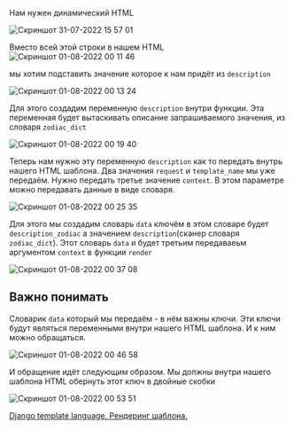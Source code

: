 
Нам нужен динамический HTML 

![Скриншот 31-07-2022 15 57 01](https://user-images.githubusercontent.com/84935915/182027508-99d583b1-985f-467e-85bd-f3004de0d66f.png)

Вместо всей этой строки в нашем HTML
![Скриншот 01-08-2022 00 11 46](https://user-images.githubusercontent.com/84935915/182045506-0e73e32c-078d-4d9c-955d-825b3dd2f63f.png)

мы хотим подставить значение которое к нам придёт из `description`

![Скриншот 01-08-2022 00 13 24](https://user-images.githubusercontent.com/84935915/182045558-a1ce1f47-b8d0-47ff-9888-8499aed08951.png)

Для этого создадим переменную `description` внутри функции. Эта переменная будет вытаскивать описание запрашиваемого значения, из словаря `zodiac_dict`

![Скриншот 01-08-2022 00 19 40](https://user-images.githubusercontent.com/84935915/182045786-8be5d166-6e50-4e56-b535-0000a7c8bdf6.png)

Теперь нам нужно эту переменную `description` как то передать внутрь нашего HTML шаблона.
Два значения `request` и `template_name` мы уже передаём. Нужно передать третье значение `context`. В этом параметре можно передавать данные в виде словаря.

![Скриншот 01-08-2022 00 25 35](https://user-images.githubusercontent.com/84935915/182045982-cc6455de-a9f0-414a-8fb1-cd25d0dd2a21.png)

Для этого мы создадим словарь `data` ключём в этом словаре будет `description_zodiac` а значением `description`(сканер словаря `zodiac_dict`).
Этот словарь `data` и будет третьим передаваеьм аргументом `context` в функции `render`

![Скриншот 01-08-2022 00 37 08](https://user-images.githubusercontent.com/84935915/182046453-f83b76f6-1637-4e54-be13-f1e8f094792b.png)


## Важно понимать
Словарик `data` который мы передаём - в нём важны ключи. Эти ключи будут являться переменными внутри нашего HTML шаблона. И к ним можно обращаться.

![Скриншот 01-08-2022 00 46 58](https://user-images.githubusercontent.com/84935915/182046628-49e11e73-532f-4793-a97f-95f5aee7eb1b.png)

И обращение идёт следующим образом. Мы должны внутри нашего шаблона HTML обернуть этот ключ в двойные скобки

![Скриншот 01-08-2022 00 53 51](https://user-images.githubusercontent.com/84935915/182046841-c197e122-5263-4578-9fbc-6bc028dbbe76.png)



[Django template language. Рендеринг шаблона.](https://www.youtube.com/watch?v=PoRFOkIQlHQ&list=PLQAt0m1f9OHvGM7Y7jAQP8TKbBd3up4K2&index=22)
